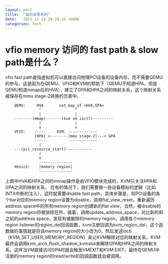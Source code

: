 ```yaml
---
layout: post
title:  "自问自答系列"
date:   2021-11-19 20:20:16 +0800
categories: Tech 
---
```


# vfio memory 访问的 fast path & slow path是什么？

vfio fast path是指虚拟机可以直接访问物理PCI设备的设备内存，而不需要QEMU的参与，这是因为在QEMU、VFIO和KVM的帮助下（QEMU不知道HPA，但是QEMU知道mmap后的HVA），建立了GPA和HPA之间的映射关系，这个映射关系被保存在mmu stage-2转换的页表中。
```
    QEMU:     HVA       set_map_of <HVA,GPA>
               ^               ^
               |               |
    --------(mmap)-------(kvm vm ioctl)---------
               |               |
               v               v
    VFIO:    -----     KVM: -------------
             |HPA| <--------|mmu stage-2|---> GPA
             -----          -------------            
               | 
    ---(pci_resource_start)------------
               |
               v
               ---------------
    device:    |memory region|
               ---------------
```
上图中HVA和HPA之间的mmap操作是由VFIO模块完成的，KVM只关注HPA和GPA之间的映射关系。
在有的情况下，我们需要做一些设备模拟的逻辑（比如INTX中断的注入），这时就需要disable fast path，具体步骤是，将PCI设备的各个bar对应的memory region设置为disable，调用flat_view_reset，重新遍历address space中的所有memory region创建新的flat view，当然，被disable的memory region将被排除在外，接着，调用update_address_space，对比新的和之前的address space，发现有被删除的memory region，调用各个memory region listener的region_del回调函数，kvm注册回调为kvm_region_del，这个函数做的事情就是将该memory region的大小改为0，然后发送ioctl（KVM_SET_USER_MEMORY_REGION）来让KVM解除对应的映射关系，KVM最终会调用kvm_arch_flush_shadow_kvmslot来解除GPA和HPA之间的映射关系，这样当VM直接访问GPA时就会触发VMEXIT和KVM EXIT，最终在QEMU中注册的memory region的read/write的回调函数就会被调用。